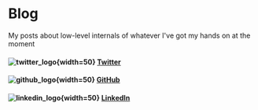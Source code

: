 # Blog

My posts about low-level internals of whatever I've got my hands on at the moment

#### ![twitter_logo](https://www.iconsdb.com/icons/preview/white/twitter-x-xxl.png){width=50} [Twitter](https://x.com/nofilq) 
#### ![github_logo](https://w7.pngwing.com/pngs/646/324/png-transparent-github-computer-icons-github-logo-monochrome-head-thumbnail.png){width=50} [GitHub](https://github.com/papadoxie)
#### ![linkedin_logo](https://banner2.cleanpng.com/20180518/yk/avraxewhx.webp){width=50} [LinkedIn](https://linkedin.com/in/nofil-qasim)


